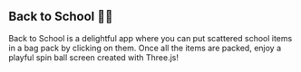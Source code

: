 ## Back to School 🎒🏫

Back to School is a delightful app where you can put scattered school items in a bag pack by clicking on them. Once all the items are packed, enjoy a playful spin ball screen created with Three.js!
